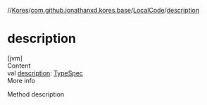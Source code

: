 //[Kores](../../index.md)/[com.github.jonathanxd.kores.base](../index.md)/[LocalCode](index.md)/[description](description.md)



# description  
[jvm]  
Content  
val [description](description.md): [TypeSpec](../-type-spec/index.md)  
More info  


Method description

  



